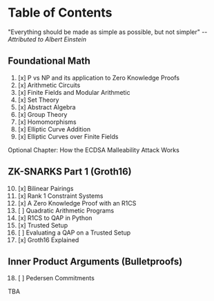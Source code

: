 # Table of Contents

"Everything should be made as simple as possible, but not simpler" -- *Attributed to Albert Einstein*

## Foundational Math
1. [x] P vs NP and its application to Zero Knowledge Proofs 
2. [x] Arithmetic Circuits
3. [x] Finite Fields and Modular Arithmetic
4. [x] Set Theory
5. [x] Abstract Algebra
6. [x] Group Theory
7. [x] Homomorphisms
8. [x] Elliptic Curve Addition
9. [x] Elliptic Curves over Finite Fields

Optional Chapter: How the ECDSA Malleability Attack Works

## ZK-SNARKS Part 1 (Groth16)
10. [x] Bilinear Pairings
11. [x] Rank 1 Constraint Systems
12. [x] A Zero Knowledge Proof with an R1CS
13. [ ] Quadratic Arithmetic Programs
14. [x] R1CS to QAP in Python
15. [x] Trusted Setup
16. [ ] Evaluating a QAP on a Trusted Setup
17. [x] Groth16 Explained

## Inner Product Arguments (Bulletproofs)
18. [ ] Pedersen Commitments

TBA
